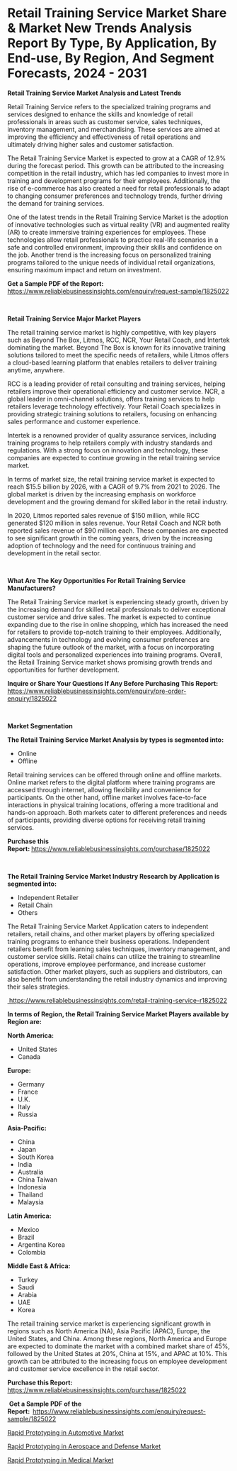 <p><h1>Retail Training Service Market Share & Market New Trends Analysis Report By Type, By Application, By End-use, By Region, And Segment Forecasts, 2024 - 2031</h1></p><p><strong>Retail Training Service Market Analysis and Latest Trends</strong></p>
<p><p>Retail Training Service refers to the specialized training programs and services designed to enhance the skills and knowledge of retail professionals in areas such as customer service, sales techniques, inventory management, and merchandising. These services are aimed at improving the efficiency and effectiveness of retail operations and ultimately driving higher sales and customer satisfaction.</p><p>The Retail Training Service Market is expected to grow at a CAGR of 12.9% during the forecast period. This growth can be attributed to the increasing competition in the retail industry, which has led companies to invest more in training and development programs for their employees. Additionally, the rise of e-commerce has also created a need for retail professionals to adapt to changing consumer preferences and technology trends, further driving the demand for training services.</p><p>One of the latest trends in the Retail Training Service Market is the adoption of innovative technologies such as virtual reality (VR) and augmented reality (AR) to create immersive training experiences for employees. These technologies allow retail professionals to practice real-life scenarios in a safe and controlled environment, improving their skills and confidence on the job. Another trend is the increasing focus on personalized training programs tailored to the unique needs of individual retail organizations, ensuring maximum impact and return on investment.</p></p>
<p><strong>Get a Sample PDF of the Report:&nbsp;</strong> <a href="https://www.reliablebusinessinsights.com/enquiry/request-sample/1825022">https://www.reliablebusinessinsights.com/enquiry/request-sample/1825022</a></p>
<p>&nbsp;</p>
<p><strong>Retail Training Service Major Market Players</strong></p>
<p><p>The retail training service market is highly competitive, with key players such as Beyond The Box, Litmos, RCC, NCR, Your Retail Coach, and Intertek dominating the market. Beyond The Box is known for its innovative training solutions tailored to meet the specific needs of retailers, while Litmos offers a cloud-based learning platform that enables retailers to deliver training anytime, anywhere.</p><p>RCC is a leading provider of retail consulting and training services, helping retailers improve their operational efficiency and customer service. NCR, a global leader in omni-channel solutions, offers training services to help retailers leverage technology effectively. Your Retail Coach specializes in providing strategic training solutions to retailers, focusing on enhancing sales performance and customer experience.</p><p>Intertek is a renowned provider of quality assurance services, including training programs to help retailers comply with industry standards and regulations. With a strong focus on innovation and technology, these companies are expected to continue growing in the retail training service market.</p><p>In terms of market size, the retail training service market is expected to reach $15.5 billion by 2026, with a CAGR of 9.7% from 2021 to 2026. The global market is driven by the increasing emphasis on workforce development and the growing demand for skilled labor in the retail industry.</p><p>In 2020, Litmos reported sales revenue of $150 million, while RCC generated $120 million in sales revenue. Your Retail Coach and NCR both reported sales revenue of $90 million each. These companies are expected to see significant growth in the coming years, driven by the increasing adoption of technology and the need for continuous training and development in the retail sector.</p></p>
<p>&nbsp;</p>
<p><strong>What Are The Key Opportunities For Retail Training Service Manufacturers?</strong></p>
<p><p>The Retail Training Service market is experiencing steady growth, driven by the increasing demand for skilled retail professionals to deliver exceptional customer service and drive sales. The market is expected to continue expanding due to the rise in online shopping, which has increased the need for retailers to provide top-notch training to their employees. Additionally, advancements in technology and evolving consumer preferences are shaping the future outlook of the market, with a focus on incorporating digital tools and personalized experiences into training programs. Overall, the Retail Training Service market shows promising growth trends and opportunities for further development.</p></p>
<p><strong>Inquire or Share Your Questions If Any Before Purchasing This Report:</strong> <a href="https://www.reliablebusinessinsights.com/enquiry/pre-order-enquiry/1825022">https://www.reliablebusinessinsights.com/enquiry/pre-order-enquiry/1825022</a></p>
<p>&nbsp;</p>
<p><strong>Market Segmentation</strong></p>
<p><strong>The Retail Training Service Market Analysis by types is segmented into:</strong></p>
<p><ul><li>Online</li><li>Offline</li></ul></p>
<p><p>Retail training services can be offered through online and offline markets. Online market refers to the digital platform where training programs are accessed through internet, allowing flexibility and convenience for participants. On the other hand, offline market involves face-to-face interactions in physical training locations, offering a more traditional and hands-on approach. Both markets cater to different preferences and needs of participants, providing diverse options for receiving retail training services.</p></p>
<p><strong>Purchase this Report:&nbsp;</strong><a href="https://www.reliablebusinessinsights.com/purchase/1825022">https://www.reliablebusinessinsights.com/purchase/1825022</a></p>
<p>&nbsp;</p>
<p><strong>The Retail Training Service Market Industry Research by Application is segmented into:</strong></p>
<p><ul><li>Independent Retailer</li><li>Retail Chain</li><li>Others</li></ul></p>
<p><p>The Retail Training Service Market Application caters to independent retailers, retail chains, and other market players by offering specialized training programs to enhance their business operations. Independent retailers benefit from learning sales techniques, inventory management, and customer service skills. Retail chains can utilize the training to streamline operations, improve employee performance, and increase customer satisfaction. Other market players, such as suppliers and distributors, can also benefit from understanding the retail industry dynamics and improving their sales strategies.</p></p>
<p><a href="https://www.reliablebusinessinsights.com/retail-training-service-r1825022">&nbsp;https://www.reliablebusinessinsights.com/retail-training-service-r1825022</a></p>
<p><strong>In terms of Region, the Retail Training Service Market Players available by Region are:</strong></p>
<p>
    <p> <strong> North America: </strong>
        <ul>
            <li>United States</li>
            <li>Canada</li>
        </ul>
        </p> 
    <p> <strong> Europe: </strong>
        <ul>
            <li>Germany</li>
            <li>France</li>
            <li>U.K.</li>
            <li>Italy</li>
            <li>Russia</li>
        </ul>
        </p> 
    <p> <strong> Asia-Pacific: </strong>
        <ul>
            <li>China</li>
            <li>Japan</li>
            <li>South Korea</li>
            <li>India</li>
            <li>Australia</li>
            <li>China Taiwan</li>
            <li>Indonesia</li>
            <li>Thailand</li>
            <li>Malaysia</li>
        </ul>
        </p> 
    <p> <strong> Latin America: </strong>
        <ul>
            <li>Mexico</li>
            <li>Brazil</li>
            <li>Argentina Korea</li>
            <li>Colombia</li>
        </ul>
        </p> 
    <p> <strong> Middle East & Africa: </strong>
        <ul>
            <li>Turkey</li>
            <li>Saudi</li>
            <li>Arabia</li>
            <li>UAE</li>
            <li>Korea</li>
        </ul>
    </p>
    </p>
<p><p>The retail training service market is experiencing significant growth in regions such as North America (NA), Asia Pacific (APAC), Europe, the United States, and China. Among these regions, North America and Europe are expected to dominate the market with a combined market share of 45%, followed by the United States at 20%, China at 15%, and APAC at 10%. This growth can be attributed to the increasing focus on employee development and customer service excellence in the retail sector.</p></p>
<p><strong>Purchase this Report: </strong><a href="https://www.reliablebusinessinsights.com/purchase/1825022">https://www.reliablebusinessinsights.com/purchase/1825022</a></p>
<p>&nbsp;<strong>Get a Sample PDF of the Report:&nbsp;&nbsp;</strong><a href="https://www.reliablebusinessinsights.com/enquiry/request-sample/1825022">https://www.reliablebusinessinsights.com/enquiry/request-sample/1825022</a></p>
<p><strong></strong></p>
<p><p><a href="https://github.com/JennyferFeil2023/Market-Research-Report-List-1/blob/main/rapid-prototyping-in-automotive-market.md">Rapid Prototyping in Automotive Market</a></p><p><a href="https://github.com/amirvaghari/Market-Research-Report-List-1/blob/main/rapid-prototyping-in-aerospace-and-defense-market.md">Rapid Prototyping in Aerospace and Defense Market</a></p><p><a href="https://github.com/janetchuadff364/Market-Research-Report-List-1/blob/main/rapid-prototyping-in-medical-market.md">Rapid Prototyping in Medical Market</a></p></p>